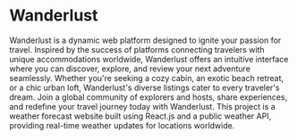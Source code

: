 # Wanderlust
Wanderlust is a dynamic web platform designed to ignite your passion for travel. Inspired by the success of platforms connecting travelers with unique accommodations worldwide, Wanderlust offers an intuitive interface where you can discover, explore, and review your next adventure seamlessly. Whether you're seeking a cozy cabin, an exotic beach retreat, or a chic urban loft, Wanderlust's diverse listings cater to every traveler's dream. Join a global community of explorers and hosts, share experiences, and redefine your travel journey today with Wanderlust. This project is a weather forecast website built using React.js and a public weather API, providing real-time weather updates for locations worldwide.
